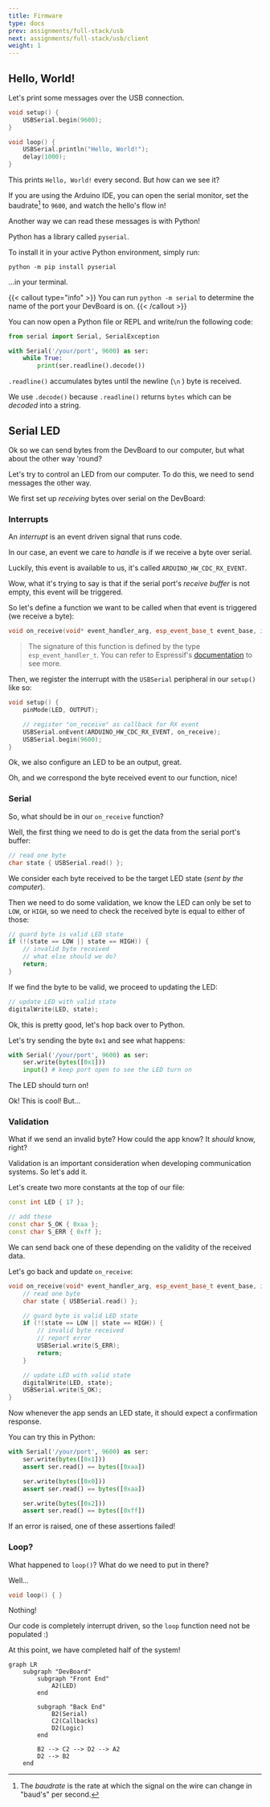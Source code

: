 ```yaml
---
title: Firmware
type: docs
prev: assignments/full-stack/usb
next: assignments/full-stack/usb/client
weight: 1
---
```


## Hello, World!

Let's print some messages over the USB connection.

```cpp
void setup() {
    USBSerial.begin(9600);
}

void loop() {
    USBSerial.println("Hello, World!");
    delay(1000);
}
```

This prints `Hello, World!` every second. But how can we see it?

If you are using the Arduino IDE, you can open the serial monitor, set the baudrate[^1] to `9600`, and watch the hello's flow in!

[^1]: The *baudrate* is the rate at which the signal on the wire can change in "baud's" per second.

Another way we can read these messages is with Python!

Python has a library called `pyserial`.

To install it in your active Python environment, simply run:

```
python -m pip install pyserial
```

...in your terminal.

{{< callout type="info" >}}
  You can run `python -m serial` to determine the name of the port your DevBoard is on.
{{< /callout >}}

You can now open a Python file or REPL and write/run the following code:

```python
from serial import Serial, SerialException

with Serial('/your/port', 9600) as ser:
    while True:
        print(ser.readline().decode())
```

`.readline()` accumulates bytes until the newline (`\n` ) byte is received.

We use `.decode()` because `.readline()` returns `bytes` which can be _decoded_ into a string.

## Serial LED

Ok so we can send bytes from the DevBoard to our computer, but what about the other way 'round?

Let's try to control an LED from our computer. To do this, we need to send messages the other way.

We first set up *receiving* bytes over serial on the DevBoard:

### Interrupts

An *interrupt* is an event driven signal that runs code.

In our case, an event we care to *handle* is if we receive a byte over serial.

Luckily, this event is available to us, it's called `ARDUINO_HW_CDC_RX_EVENT`.

Wow, what it's trying to say is that if the serial port's *receive buffer* is not empty, this event will be triggered.

So let's define a function we want to be called when that event is triggered (we receive a byte):

```cpp
void on_receive(void* event_handler_arg, esp_event_base_t event_base, int32_t event_id, void* event_data) { ... }
```

> The signature of this function is defined by the type `esp_event_handler_t`. You can refer to Espressif's [documentation](https://docs.espressif.com/projects/esp-idf/en/latest/esp32/api-reference/system/esp_event.html) to see more.

Then, we register the interrupt with the `USBSerial` peripheral in our `setup()` like so:

```cpp
void setup() {
    pinMode(LED, OUTPUT);

    // register "on_receive" as callback for RX event
    USBSerial.onEvent(ARDUINO_HW_CDC_RX_EVENT, on_receive);
    USBSerial.begin(9600);
}
```

Ok, we also configure an LED to be an output, great.

Oh, and we correspond the byte received event to our function, nice!

### Serial

So, what should be in our `on_receive` function?

Well, the first thing we need to do is get the data from the serial port's buffer:

```cpp
// read one byte
char state { USBSerial.read() };
```

We consider each byte received to be the target LED state (*sent by the computer*).

Then we need to do some validation, we know the LED can only be set to `LOW`, or `HIGH`, so we need to check the received byte is equal to either of those:

```cpp
// guard byte is valid LED state
if (!(state == LOW || state == HIGH)) {
    // invalid byte received
    // what else should we do?
    return;
}
```

If we find the byte to be valid, we proceed to updating the LED:

```cpp
// update LED with valid state
digitalWrite(LED, state);
```

Ok, this is pretty good, let's hop back over to Python.

Let's try sending the byte `0x1` and see what happens:

```python
with Serial('/your/port', 9600) as ser:
    ser.write(bytes([0x1]))
    input() # keep port open to see the LED turn on
```

The LED should turn on!

Ok! This is cool! But...

### Validation

What if we send an invalid byte? How could the app know? It *should* know, right?

Validation is an important consideration when developing communication systems. So let's add it.

Let's create two more constants at the top of our file:

```cpp
const int LED { 17 };

// add these
const char S_OK { 0xaa };
const char S_ERR { 0xff };
```

We can send back one of these depending on the validity of the received data.

Let's go back and update `on_receive`:

```cpp
void on_receive(void* event_handler_arg, esp_event_base_t event_base, int32_t event_id, void* event_data) {
    // read one byte
    char state { USBSerial.read() };

    // guard byte is valid LED state
    if (!(state == LOW || state == HIGH)) {
        // invalid byte received
        // report error
        USBSerial.write(S_ERR);
        return;
    }

    // update LED with valid state
    digitalWrite(LED, state);
    USBSerial.write(S_OK);
}
```

Now whenever the app sends an LED state, it should expect a confirmation response.

You can try this in Python:

```python
with Serial('/your/port', 9600) as ser:
    ser.write(bytes([0x1]))
    assert ser.read() == bytes([0xaa])

    ser.write(bytes([0x0]))
    assert ser.read() == bytes([0xaa])

    ser.write(bytes([0x2]))
    assert ser.read() == bytes([0xff])
```

If an error is raised, one of these assertions failed!

### Loop?

What happened to `loop()`? What do we need to put in there?

Well...

```cpp
void loop() { }
```

Nothing!

Our code is completely interrupt driven, so the `loop` function need not be populated :)

At this point, we have completed half of the system!

```mermaid
graph LR
    subgraph "DevBoard"
        subgraph "Front End"
            A2(LED)
        end

        subgraph "Back End"
            B2(Serial)
            C2(Callbacks)
            D2(Logic)
        end

        B2 --> C2 --> D2 --> A2
        D2 --> B2
    end
```
